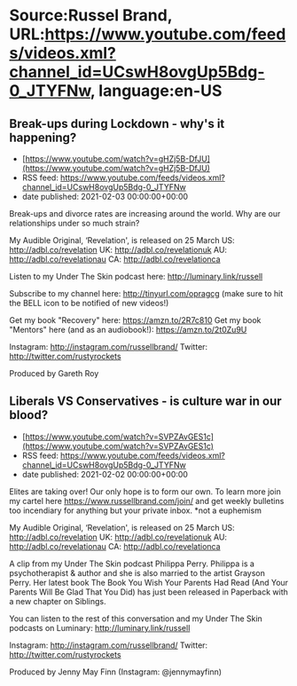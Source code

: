 # Source:Russel Brand, URL:https://www.youtube.com/feeds/videos.xml?channel_id=UCswH8ovgUp5Bdg-0_JTYFNw, language:en-US

## Break-ups during Lockdown - why's it happening?
 - [https://www.youtube.com/watch?v=gHZj5B-DfJU](https://www.youtube.com/watch?v=gHZj5B-DfJU)
 - RSS feed: https://www.youtube.com/feeds/videos.xml?channel_id=UCswH8ovgUp5Bdg-0_JTYFNw
 - date published: 2021-02-03 00:00:00+00:00

Break-ups and divorce rates are increasing around the world. Why are our relationships under so much strain?

My Audible Original, ‘Revelation', is released on 25 March
US: http://adbl.co/revelation
UK: http://adbl.co/revelationuk
AU: http://adbl.co/revelationau
CA: http://adbl.co/revelationca

Listen to my Under The Skin podcast here: 
http://luminary.link/russell

Subscribe to my channel here: http://tinyurl.com/opragcg
(make sure to hit the BELL icon to be notified of new videos!)

Get my book "Recovery" here: https://amzn.to/2R7c810
Get my book "Mentors" here (and as an audiobook!): https://amzn.to/2t0Zu9U

Instagram: http://instagram.com/russellbrand/
Twitter: http://twitter.com/rustyrockets

Produced by Gareth Roy

## Liberals VS Conservatives - is culture war in our blood?
 - [https://www.youtube.com/watch?v=SVPZAvGES1c](https://www.youtube.com/watch?v=SVPZAvGES1c)
 - RSS feed: https://www.youtube.com/feeds/videos.xml?channel_id=UCswH8ovgUp5Bdg-0_JTYFNw
 - date published: 2021-02-02 00:00:00+00:00

Elites are taking over! Our only hope is to form our own. To learn more join my cartel here https://www.russellbrand.com/join/ and get weekly bulletins too incendiary for anything but your private inbox.
*not a euphemism

My Audible Original, ‘Revelation', is released on 25 March
US: http://adbl.co/revelation
UK: http://adbl.co/revelationuk
AU: http://adbl.co/revelationau
CA: http://adbl.co/revelationca

A clip from my Under The Skin podcast Philippa Perry. 
Philippa is a psychotherapist & author and she is also married to the artist Grayson Perry. Her latest book The Book You Wish Your Parents Had Read (And Your Parents Will Be Glad That You Did) has just been released in Paperback with a new chapter on Siblings.

You can listen to the rest of this conversation and my Under The Skin podcasts on Luminary:
http://luminary.link/russell

Instagram: http://instagram.com/russellbrand/
Twitter: http://twitter.com/rustyrockets

Produced by Jenny May Finn (Instagram: @jennymayfinn)

